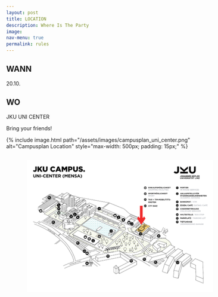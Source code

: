 ```yaml
---
layout: post
title: LOCATION
description: Where Is The Party
image: 
nav-menu: true
permalink: rules
---
```


## WANN
20.10.

## WO
JKU UNI CENTER

Bring your friends! <br/>

{% include image.html path="/assets/images/campusplan_uni_center.png" alt="Campusplan Location" style="max-width: 500px; padding: 15px;" %}


<figure>
    <a class="img" href="/assets/images/campusplan_uni_center.png">
     <img src="/assets/images/campusplan_uni_center.png" style="max-width: 500px; padding: 15px;"
          alt="Campusplan Location" />
      </a>
     <figcaption></figcaption>
</figure>


[//]: # (## Code of Behaviour)

[//]: # (In joining our event, you agree to following our AGBs:)

[//]: # ()
[//]: # (<a href="https://games.oeh.jku.at/AGBs_JKU_Games_SoSe23.pdf" target="_blank" rel="noopener noreferrer" class="button img">AGBs</a>)

[//]: # ()
[//]: # (## Covid-Guidelines)

[//]: # (Currently no covid restrictions apply for our event. This means however that we rely on you to be responsible: Please don't join our event if you fell sick and test yourself before coming if you are unsure.<br>)

[//]: # (We will publish any updates on Covid cases at the event via Discord and on [this page]&#40;/./covid&#41;.)
